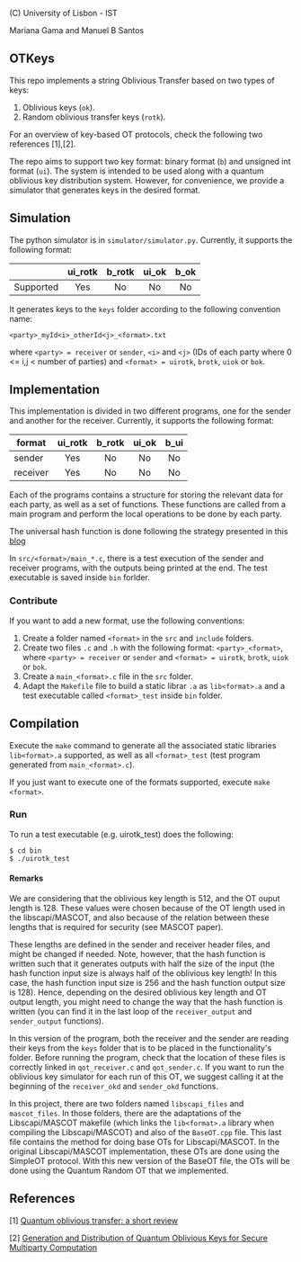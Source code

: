 (C) University of Lisbon - IST

Mariana Gama and Manuel B Santos

## OTKeys

This repo implements a string Oblivious Transfer based on two types of keys:

1. Oblivious keys (`ok`).
2. Random oblivious transfer keys (`rotk`).

For an overview of key-based OT protocols, check the following two references [1],[2].

The repo aims to support two key format: binary format (`b`) and unsigned int format (`ui`). The system is intended to be used along with a quantum oblivious key distribution system. However, for convenience, we provide a simulator that generates keys in the desired format.


## Simulation

The python simulator is in `simulator/simulator.py`. Currently, it supports the following format:


|           | ui_rotk | b_rotk | ui_ok | b_ok |
|-----------|:-------:|:------:|:-----:|:----:|
| Supported |   Yes   |   No   |   No  |  No  |

It generates keys to the `keys` folder according to the following convention name: 

`<party>_myId<i>_otherId<j>_<format>.txt`

 where `<party> = receiver` or `sender`, `<i>` and `<j>` (IDs of each party where 0 <= i,j < number of parties) and `<format> = uirotk`, `brotk`, `uiok` or `bok`.


## Implementation

This implementation is divided in two different programs, one for the sender and another for the receiver. Currently, it supports the following format:

| format   | ui_rotk | b_rotk | ui_ok | b_ui |
|----------|:-------:|:------:|:-----:|:----:|
| sender   |   Yes   |   No   |   No  |  No  |
| receiver |   Yes   |   No   |   No  |  No  |


Each of the programs contains a structure for storing the relevant data for each party, as well as a set of functions.
These functions are called from a main program and perform the local operations to be done by each party. 

The universal hash function is done following the strategy presented in this [blog](https://lemire.me/blog/2018/08/15/fast-strongly-universal-64-bit-hashing-everywhere/)

In `src/<format>/main_*.c`, there is a test execution of the sender and receiver programs, with the outputs being printed at the end. The test executable is saved inside `bin` forlder.

### Contribute

If you want to add a new format, use the following conventions:

1. Create a folder named `<format>` in the `src` and `include` folders.
2. Create two files `.c` and `.h` with the following format: `<party>_<format>`, where `<party> = receiver` or `sender` and `<format> = uirotk`, `brotk`, `uiok` or `bok`.
3. Create a `main_<format>.c` file in the `src` folder.
4. Adapt the `Makefile` file to build a static librar `.a` as `lib<format>.a` and a test executable called `<format>_test` inside `bin` folder.


## Compilation 

Execute the `make` command to generate all the associated static libraries `lib<format>.a` supported, as well as all `<format>_test` (test program generated from `main_<format>.c`).

If you just want to execute one of the formats supported, execute `make <format>`.

### Run

To run a test executable (e.g. uirotk_test) does the following:

```
$ cd bin
$ ./uirotk_test
```


#### Remarks


We are considering that the oblivious key length is 512, and the OT ouput length is 128. These values were chosen because of the OT length used in the libscapi/MASCOT, and also because of the relation between these lengths that is required for security (see MASCOT paper).

These lengths are defined in the sender and receiver header files, and might be changed if needed. Note, however, that the hash function is written such that it generates outputs with half the size of the input (the hash function input size is always half of the oblivious key length! In this case, the hash function input size is 256 and the hash function output size is 128). Hence, depending on the desired oblivious key length and OT output length, you might need to change the way that the hash function is written (you can find it in the last loop of the `receiver_output` and `sender_output` functions).

In this version of the program, both the receiver and the sender are reading their keys from the `keys` folder that is to be placed in the functionality's folder. Before running the program, check that the location of these files is correctly linked in `qot_receiver.c` and `qot_sender.c`.
If you want to run the oblivious key simulator for each run of this OT, we suggest calling it at the beginning of the `receiver_okd` and `sender_okd` functions.

In this project, there are two folders named `libscapi_files` and `mascot_files`. In those folders, there are the adaptations of the Libscapi/MASCOT makefile (which links the `lib<format>.a` library when compiling the Libscapi/MASCOT) and also of the `BaseOT.cpp` file. This last file contains the method for doing base OTs for Libscapi/MASCOT. In the original Libscapi/MASCOT implementation, these OTs are done using the SimpleOT protocol. With this new version of the BaseOT file, the OTs will be done using the Quantum Random OT that we implemented. 


## References

[1] [Quantum oblivious transfer: a short review](https://www.mdpi.com/1099-4300/24/7/945)

[2] [Generation and Distribution of Quantum Oblivious Keys for Secure Multiparty Computation](https://www.mdpi.com/2076-3417/10/12/4080)
